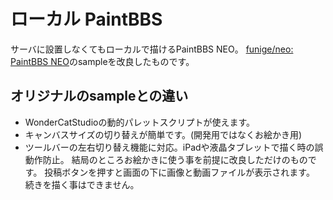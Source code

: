 # ローカル PaintBBS
サーバに設置しなくてもローカルで描けるPaintBBS NEO。
[funige/neo: PaintBBS NEO](https://github.com/funige/neo/)のsampleを改良したものです。
## オリジナルのsampleとの違い
- WonderCatStudioの動的パレットスクリプトが使えます。
- キャンバスサイズの切り替えが簡単です。(開発用ではなくお絵かき用)
- ツールバーの左右切り替え機能に対応。iPadや液晶タブレットで描く時の誤動作防止。
結局のところお絵かきに使う事を前提に改良しただけのものです。
投稿ボタンを押すと画面の下に画像と動画ファイルが表示されます。
続きを描く事はできません。
